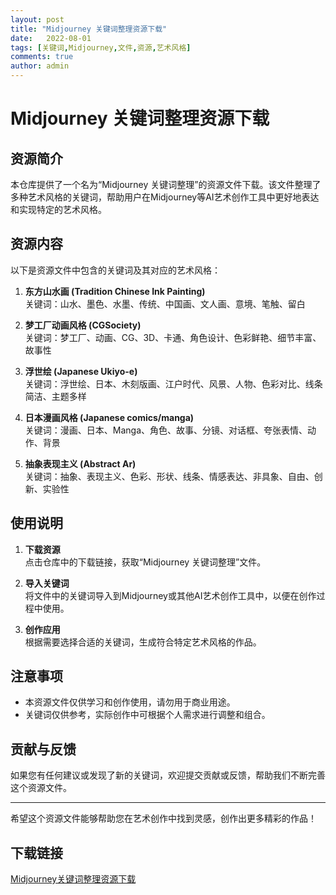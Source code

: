 ```yaml
---
layout: post
title: "Midjourney 关键词整理资源下载"
date:   2022-08-01
tags: [关键词,Midjourney,文件,资源,艺术风格]
comments: true
author: admin
---
```

# Midjourney 关键词整理资源下载

## 资源简介

本仓库提供了一个名为“Midjourney 关键词整理”的资源文件下载。该文件整理了多种艺术风格的关键词，帮助用户在Midjourney等AI艺术创作工具中更好地表达和实现特定的艺术风格。

## 资源内容

以下是资源文件中包含的关键词及其对应的艺术风格：

1. **东方山水画 (Tradition Chinese Ink Painting)**  
   关键词：山水、墨色、水墨、传统、中国画、文人画、意境、笔触、留白

2. **梦工厂动画风格 (CGSociety)**  
   关键词：梦工厂、动画、CG、3D、卡通、角色设计、色彩鲜艳、细节丰富、故事性

3. **浮世绘 (Japanese Ukiyo-e)**  
   关键词：浮世绘、日本、木刻版画、江户时代、风景、人物、色彩对比、线条简洁、主题多样

4. **日本漫画风格 (Japanese comics/manga)**  
   关键词：漫画、日本、Manga、角色、故事、分镜、对话框、夸张表情、动作、背景

5. **抽象表现主义 (Abstract Ar)**  
   关键词：抽象、表现主义、色彩、形状、线条、情感表达、非具象、自由、创新、实验性

## 使用说明

1. **下载资源**  
   点击仓库中的下载链接，获取“Midjourney 关键词整理”文件。

2. **导入关键词**  
   将文件中的关键词导入到Midjourney或其他AI艺术创作工具中，以便在创作过程中使用。

3. **创作应用**  
   根据需要选择合适的关键词，生成符合特定艺术风格的作品。

## 注意事项

- 本资源文件仅供学习和创作使用，请勿用于商业用途。
- 关键词仅供参考，实际创作中可根据个人需求进行调整和组合。

## 贡献与反馈

如果您有任何建议或发现了新的关键词，欢迎提交贡献或反馈，帮助我们不断完善这个资源文件。

---

希望这个资源文件能够帮助您在艺术创作中找到灵感，创作出更多精彩的作品！

## 下载链接

[Midjourney关键词整理资源下载](https://pan.quark.cn/s/364c56afa59c)